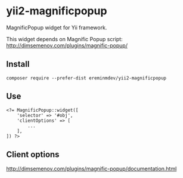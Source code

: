 # yii2-magnificpopup

MagnificPopup widget for Yii framework.

This widget depends on Magnific Popup script: http://dimsemenov.com/plugins/magnific-popup/

## Install

``composer require --prefer-dist ereminmdev/yii2-magnificpopup``

## Use

```
<?= MagnificPopup::widget([
    'selector' => '#obj',
    'clientOptions' => [
        ...
    ],
]) ?>
```

## Client options

http://dimsemenov.com/plugins/magnific-popup/documentation.html
